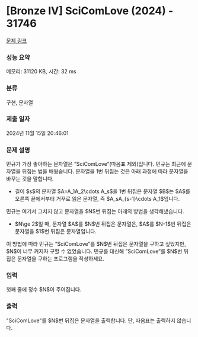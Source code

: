 # [Bronze IV] SciComLove (2024) - 31746 

[문제 링크](https://www.acmicpc.net/problem/31746) 

### 성능 요약

메모리: 31120 KB, 시간: 32 ms

### 분류

구현, 문자열

### 제출 일자

2024년 11월 15일 20:46:01

### 문제 설명

<p>민규가 가장 좋아하는 문자열은 ”SciComLove”(따옴표 제외)입니다. 민규는 최근에 문자열을 뒤집는 법을 배웠습니다. 문자열을 1번 뒤집는 것은 아래 과정에 따라 문자열을 바꾸는 것을 말합니다.</p>

<ul>
	<li>길이 $s$의 문자열 $A=A_1A_2\cdots A_s$을 1번 뒤집은 문자열 $B$는 $A$를 오른쪽 끝에서부터 거꾸로 읽은 문자열, 즉 $A_sA_{s-1}\cdots A_1$입니다.</li>
</ul>

<p>민규는 여기서 그치지 않고 문자열을 $N$번 뒤집는 아래의 방법을 생각해냈습니다.</p>

<ul>
	<li>$N\ge 2$일 때, 문자열 $A$를 $N$번 뒤집은 문자열은, $A$를 $N-1$번 뒤집은 문자열을 $1$번 뒤집은 문자열입니다.</li>
</ul>

<p>이 방법에 따라 민규는 ”SciComLove”를 $N$번 뒤집은 문자열을 구하고 싶었지만, $N$이 너무 커지자 구할 수 없었습니다. 민규를 대신해 ”SciComLove”를 $N$번 뒤집은 문자열을 구하는 프로그램을 작성하세요.</p>

### 입력 

 <p>첫째 줄에 정수 $N$이 주어집니다.</p>

### 출력 

 <p>"SciComLove"를 $N$번 뒤집은 문자열을 출력합니다. 단, 따옴표는 출력하지 않습니다.</p>

